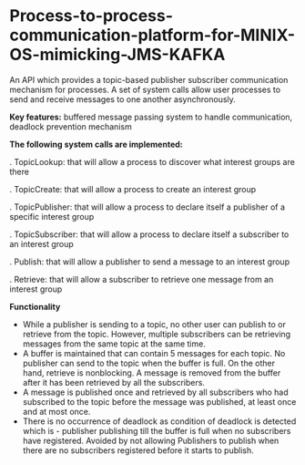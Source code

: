 # Process-to-process-communication-platform-for-MINIX-OS-mimicking-JMS-KAFKA
An API which provides a topic-based publisher subscriber communication mechanism for processes. A set of system calls allow user processes to send and receive messages to one another asynchronously.

**Key features:** buffered message passing system to handle communication, deadlock prevention mechanism

**The following system calls are implemented:**

. TopicLookup: that will allow a process to discover what interest groups are there

. TopicCreate: that will allow a process to create an interest group

. TopicPublisher: that will allow a process to declare itself a publisher of a specific interest group

. TopicSubscriber: that will allow a process to declare itself a subscriber to an interest group

. Publish: that will allow a publisher to send a message to an interest group

. Retrieve: that will allow a subscriber to retrieve one message from an interest group

**Functionality**
* While a publisher is sending to a topic, no other user can publish to or retrieve from the topic. However, multiple subscribers can be retrieving messages from the same topic at the same time.
* A buffer is maintained that can contain 5 messages for each topic. No publisher can send to the topic when the buffer is full. On the other hand, retrieve is nonblocking. A message is removed from the buffer after it has been retrieved by all the subscribers.
* A message is published once and retrieved by all subscribers who had subscribed to the topic before the message was published, at least once and at most once.
* There is no occurrence of deadlock as condition of deadlock is detected which is - publisher publishing till the buffer is full when no subscribers have registered. Avoided by not allowing Publishers to publish when there are no subscribers registered before it starts to publish.
